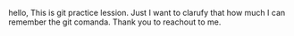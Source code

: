 hello, This is git practice lession. Just I want to clarufy that how much I can remember the git comanda. Thank you to reachout to me.